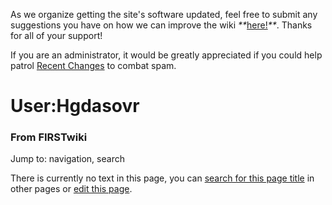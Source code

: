 As we organize getting the site's software updated, feel free to submit any
suggestions you have on how we can improve the wiki
_**_[here!](/index.php/User:Hallry/Suggestions "User:Hallry/Suggestions"
)_**_. Thanks for all of your support!

If you are an administrator, it would be greatly appreciated if you could help
patrol [Recent Changes](/index.php/Special:Recentchanges
"Special:Recentchanges" ) to combat spam.

# User:Hgdasovr

### From FIRSTwiki

Jump to: navigation, search

There is currently no text in this page, you can [search for this page
title](/index.php/Special:Search/Hgdasovr "Special:Search/Hgdasovr" ) in other
pages or [edit this
page](http://www.firstwiki.net/index.php?title=User:Hgdasovr&action=edit
"http://www.firstwiki.net/index.php?title=User:Hgdasovr&action=edit" ).

